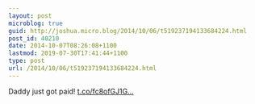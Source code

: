 ```yaml
---
layout: post
microblog: true
guid: http://joshua.micro.blog/2014/10/06/t519237194133684224.html
post_id: 40210
date: 2014-10-07T08:26:08+1100
lastmod: 2019-07-30T17:41:44+1100
type: post
url: /2014/10/06/t519237194133684224.html
---
```

Daddy just got paid! [t.co/fc8ofGJ1G...](http://t.co/fc8ofGJ1GX)
